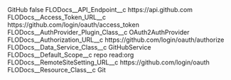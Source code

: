 <?xml version="1.0" encoding="UTF-8"?>
<CustomMetadata xmlns="http://soap.sforce.com/2006/04/metadata" xmlns:xsi="http://www.w3.org/2001/XMLSchema-instance" xmlns:xsd="http://www.w3.org/2001/XMLSchema">
    <label>GitHub</label>
    <protected>false</protected>
    <values>
        <field>FLODocs__API_Endpoint__c</field>
        <value xsi:type="xsd:string">https://api.github.com</value>
    </values>
    <values>
        <field>FLODocs__Access_Token_URL__c</field>
        <value xsi:type="xsd:string">https://github.com/login/oauth/access_token</value>
    </values>
    <values>
        <field>FLODocs__AuthProvider_Plugin_Class__c</field>
        <value xsi:type="xsd:string">OAuth2AuthProvider</value>
    </values>
    <values>
        <field>FLODocs__Authorization_URL__c</field>
        <value xsi:type="xsd:string">https://github.com/login/oauth/authorize</value>
    </values>
    <values>
        <field>FLODocs__Data_Service_Class__c</field>
        <value xsi:type="xsd:string">GitHubService</value>
    </values>
    <values>
        <field>FLODocs__Default_Scope__c</field>
        <value xsi:type="xsd:string">repo read:org</value>
    </values>
    <values>
        <field>FLODocs__RemoteSiteSetting_URL__c</field>
        <value xsi:type="xsd:string">https://github.com/login/oauth</value>
    </values>
    <values>
        <field>FLODocs__Resource_Class__c</field>
        <value xsi:type="xsd:string">Git</value>
    </values>
</CustomMetadata>
